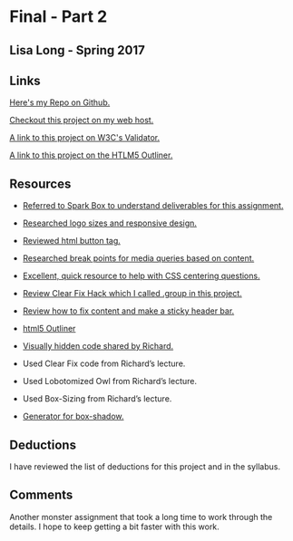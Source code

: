 # Final - Part 2

## Lisa Long - Spring 2017

## Links
[Here's my Repo on Github.](https://github.com/longlife52/project_final2_long_lisa)

[Checkout this project on my web host.](http://www.garrisonridge.com/garrisonridge/project_final2_long_lisa/)

[A link to this project on W3C's Validator.]()

[A link to this project on the HTLM5 Outliner.](https://gsnedders.html5.org/outliner/process.py?url=http%3A%2F%2Fwww.garrisonridge.com%2Fgarrisonridge%2Fproject_final2_long_lisa%2F)

## Resources

* [Referred to Spark Box to understand deliverables for this assignment.](http://sparkbox.github.io/style-prototype/)

* [Researched logo sizes and responsive design. ](http://www.thelogofactory.com/ultimate-guide-to-resolution-logos/)

* [Reviewed html button tag.](https://www.w3schools.com/tags/tag_button.asp)

* [Researched break points for media queries based on content.](https://responsivedesign.is/articles/why-you-dont-need-device-specific-breakpoints/)

* [Excellent, quick resource to help with CSS centering questions.](https://css-tricks.com/centering-css-complete-guide/)

* [Review Clear Fix Hack which I called .group in this project.](https://css-tricks.com/snippets/css/clear-fix/)

* [Review how to fix content and make a sticky header bar.](https://css-tricks.com/scroll-fix-content/)

* [html5 Outliner](https://gsnedders.html5.org/outliner/)

* [Visually hidden code shared by Richard.](https://github.com/h5bp/html5-boilerplate/blob/master/src/css/main.css#L107-L169)

* Used Clear Fix code from Richard’s lecture.

* Used Lobotomized Owl from Richard’s lecture.

* Used Box-Sizing from Richard’s lecture.

* [Generator for box-shadow.](https://css3gen.com/wp-content/cache/all/box-shadow//index.html)

## Deductions
I have reviewed the list of deductions for this project and in the syllabus.

## Comments

Another monster assignment that took a long time to work through the details.  I hope to keep getting a bit faster with this work.
